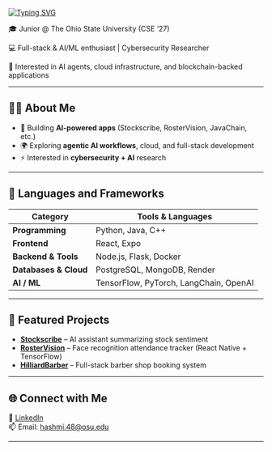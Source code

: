 [![Typing SVG](https://readme-typing-svg.herokuapp.com?size=24&color=00BFFF&center=true&vCenter=true&width=800&lines=Wassup!+I'm+Ibrahim+👋;Full-Stack+%26+AI/ML+Enthusiast;Cybersecurity+Researcher)](https://git.io/typing-svg)

🎓 Junior @ The Ohio State University (CSE ‘27)  

💻 Full-stack & AI/ML enthusiast | Cybersecurity Researcher 

🚀 Interested in AI agents, cloud infrastructure, and blockchain-backed applications  

---

## 🧑‍💻 About Me
- 🌟 Building **AI-powered apps** (Stockscribe, RosterVision, JavaChain, etc.)  
- 🌍 Exploring **agentic AI workflows**, cloud, and full-stack development  
- ⚡ Interested in **cybersecurity + AI** research  

---

## 🔧 Languages and Frameworks

| Category              | Tools & Languages |
|-----------------------|-------------------|
| **Programming**       | Python, Java, C++ |
| **Frontend**          | React, Expo |
| **Backend & Tools**   | Node.js, Flask, Docker |
| **Databases & Cloud** | PostgreSQL, MongoDB, Render |
| **AI / ML**           | TensorFlow, PyTorch, LangChain, OpenAI|

---

## 🚀 Featured Projects  

- [**Stockscribe**](https://github.com/hash7861/Stockscribe) – AI assistant summarizing stock sentiment  
- [**RosterVision**](https://github.com/hash7861/RosterVision) – Face recognition attendance tracker (React Native + TensorFlow)  
- [**HilliardBarber**](https://github.com/hash7861/HilliardBarber) – Full-stack barber shop booking system  

---

## 🌐 Connect with Me  
🔗 [LinkedIn](https://www.linkedin.com/in/ibrahim-hashmi-51222a309/)  
📫 Email: hashmi.48@osu.edu  

---
